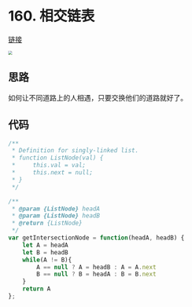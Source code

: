 # 160. 相交链表

[链接](https://leetcode-cn.com/problems/intersection-of-two-linked-lists/)

<img src="https://tva1.sinaimg.cn/large/008i3skNly1gwduxex28kj30oi0zo771.jpg" style="zoom:50%;" />

## 思路
如何让不同道路上的人相遇，只要交换他们的道路就好了。

## 代码
```javascript
/**
 * Definition for singly-linked list.
 * function ListNode(val) {
 *     this.val = val;
 *     this.next = null;
 * }
 */

/**
 * @param {ListNode} headA
 * @param {ListNode} headB
 * @return {ListNode}
 */
var getIntersectionNode = function(headA, headB) {
    let A = headA
    let B = headB
    while(A != B){
        A == null ? A = headB : A = A.next
        B == null ? B = headA : B = B.next
    }
    return A
};
```
